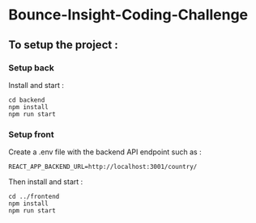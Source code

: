 # Bounce-Insight-Coding-Challenge

## To setup the project :

### Setup back

Install and start :

```
cd backend
npm install
npm run start
```

### Setup front

Create a .env file with the backend API endpoint such as :

```
REACT_APP_BACKEND_URL=http://localhost:3001/country/
```

Then install and start :

```
cd ../frontend
npm install
npm run start
```
